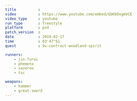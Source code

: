```yaml
---
title          :
video          : https://www.youtube.com/embed/GbKbOxgmVCE
video_type     : youtube
run_type       : freestyle
platform       : ps4
patch_version  :
date           : 2019-02-17
time           : 03'47"51
quest          : 9★-contract-woodland-spirit

runners:
    - jin-furai
    - phemeto
    - sazerou
    - tsc

weapons:
    - hammer
    - great-sword
---
```

